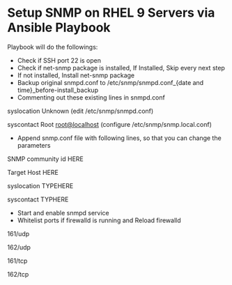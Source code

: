 # Setup SNMP on RHEL 9 Servers via Ansible Playbook
Playbook will do the followings:
- Check if SSH port 22 is open
- Check if net-snmp package is installed, If Installed, Skip every next step
- If not installed, Install net-snmp package
- Backup original snmpd.conf to /etc/snmp/snmpd.conf_{date and time}_before-install_backup
- Commenting out these existing lines in snmpd.conf
  
syslocation Unknown (edit /etc/snmp/snmpd.conf)

syscontact Root <root@localhost> (configure /etc/snmp/snmp.local.conf)

- Append snmp.conf file with following lines, so that you can change the parameters


SNMP community id HERE

Target Host HERE

syslocation TYPEHERE

syscontact TYPHERE


- Start and enable snmpd service
- Whitelist ports if firewalld is running and Reload firewalld

161/udp
  
162/udp

161/tcp

162/tcp

